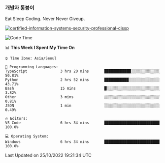 ### 개발자 통붕이
Eat Sleep Coding.
Never Never Giveup.

[![certified-information-systems-security-professional-cissp](https://user-images.githubusercontent.com/44606727/157613689-acd84ec6-5f8f-4e79-89d9-a8d51f033634.png)](https://www.credly.com/badges/f394a010-85a0-450b-9136-8043af01d71c/public_url)

<!--START_SECTION:waka-->
![Code Time](http://img.shields.io/badge/Code%20Time-1%2C227%20hrs%206%20mins-blue)

📊 **This Week I Spent My Time On** 

```text
⌚︎ Time Zone: Asia/Seoul

💬 Programming Languages: 
TypeScript               3 hrs 20 mins       ████████████░░░░░░░░░░░░░   50.81% 
Python                   2 hrs 52 mins       ███████████░░░░░░░░░░░░░░   43.71% 
Bash                     15 mins             █░░░░░░░░░░░░░░░░░░░░░░░░   3.82% 
Other                    3 mins              ░░░░░░░░░░░░░░░░░░░░░░░░░   0.81% 
JSON                     1 min               ░░░░░░░░░░░░░░░░░░░░░░░░░   0.49%

🔥 Editors: 
VS Code                  6 hrs 34 mins       █████████████████████████   100.0%

💻 Operating System: 
Windows                  6 hrs 34 mins       █████████████████████████   100.0%

```


 Last Updated on 25/10/2022 19:21:34 UTC
<!--END_SECTION:waka-->
